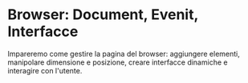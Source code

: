 # Browser: Document, Evenit, Interfacce

Impareremo come gestire la pagina del browser: aggiungere elementi, manipolare dimensione e posizione, creare interfacce dinamiche e interagire con l'utente.
